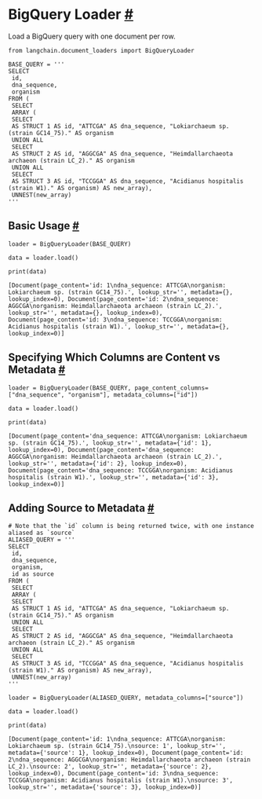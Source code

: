 


 BigQuery Loader
 [#](#bigquery-loader "Permalink to this headline")
=====================================================================



 Load a BigQuery query with one document per row.
 







```
from langchain.document_loaders import BigQueryLoader

```










```
BASE_QUERY = '''
SELECT
 id,
 dna_sequence,
 organism
FROM (
 SELECT
 ARRAY (
 SELECT
 AS STRUCT 1 AS id, "ATTCGA" AS dna_sequence, "Lokiarchaeum sp. (strain GC14_75)." AS organism
 UNION ALL
 SELECT
 AS STRUCT 2 AS id, "AGGCGA" AS dna_sequence, "Heimdallarchaeota archaeon (strain LC_2)." AS organism
 UNION ALL
 SELECT
 AS STRUCT 3 AS id, "TCCGGA" AS dna_sequence, "Acidianus hospitalis (strain W1)." AS organism) AS new_array),
 UNNEST(new_array)
'''

```







 Basic Usage
 [#](#basic-usage "Permalink to this headline")
-------------------------------------------------------------







```
loader = BigQueryLoader(BASE_QUERY)

data = loader.load()

```










```
print(data)

```








```
[Document(page_content='id: 1\ndna_sequence: ATTCGA\norganism: Lokiarchaeum sp. (strain GC14_75).', lookup_str='', metadata={}, lookup_index=0), Document(page_content='id: 2\ndna_sequence: AGGCGA\norganism: Heimdallarchaeota archaeon (strain LC_2).', lookup_str='', metadata={}, lookup_index=0), Document(page_content='id: 3\ndna_sequence: TCCGGA\norganism: Acidianus hospitalis (strain W1).', lookup_str='', metadata={}, lookup_index=0)]

```








 Specifying Which Columns are Content vs Metadata
 [#](#specifying-which-columns-are-content-vs-metadata "Permalink to this headline")
---------------------------------------------------------------------------------------------------------------------------------------







```
loader = BigQueryLoader(BASE_QUERY, page_content_columns=["dna_sequence", "organism"], metadata_columns=["id"])

data = loader.load()

```










```
print(data)

```








```
[Document(page_content='dna_sequence: ATTCGA\norganism: Lokiarchaeum sp. (strain GC14_75).', lookup_str='', metadata={'id': 1}, lookup_index=0), Document(page_content='dna_sequence: AGGCGA\norganism: Heimdallarchaeota archaeon (strain LC_2).', lookup_str='', metadata={'id': 2}, lookup_index=0), Document(page_content='dna_sequence: TCCGGA\norganism: Acidianus hospitalis (strain W1).', lookup_str='', metadata={'id': 3}, lookup_index=0)]

```








 Adding Source to Metadata
 [#](#adding-source-to-metadata "Permalink to this headline")
-----------------------------------------------------------------------------------------







```
# Note that the `id` column is being returned twice, with one instance aliased as `source`
ALIASED_QUERY = '''
SELECT
 id,
 dna_sequence,
 organism,
 id as source
FROM (
 SELECT
 ARRAY (
 SELECT
 AS STRUCT 1 AS id, "ATTCGA" AS dna_sequence, "Lokiarchaeum sp. (strain GC14_75)." AS organism
 UNION ALL
 SELECT
 AS STRUCT 2 AS id, "AGGCGA" AS dna_sequence, "Heimdallarchaeota archaeon (strain LC_2)." AS organism
 UNION ALL
 SELECT
 AS STRUCT 3 AS id, "TCCGGA" AS dna_sequence, "Acidianus hospitalis (strain W1)." AS organism) AS new_array),
 UNNEST(new_array)
'''

```










```
loader = BigQueryLoader(ALIASED_QUERY, metadata_columns=["source"])

data = loader.load()

```










```
print(data)

```








```
[Document(page_content='id: 1\ndna_sequence: ATTCGA\norganism: Lokiarchaeum sp. (strain GC14_75).\nsource: 1', lookup_str='', metadata={'source': 1}, lookup_index=0), Document(page_content='id: 2\ndna_sequence: AGGCGA\norganism: Heimdallarchaeota archaeon (strain LC_2).\nsource: 2', lookup_str='', metadata={'source': 2}, lookup_index=0), Document(page_content='id: 3\ndna_sequence: TCCGGA\norganism: Acidianus hospitalis (strain W1).\nsource: 3', lookup_str='', metadata={'source': 3}, lookup_index=0)]

```








